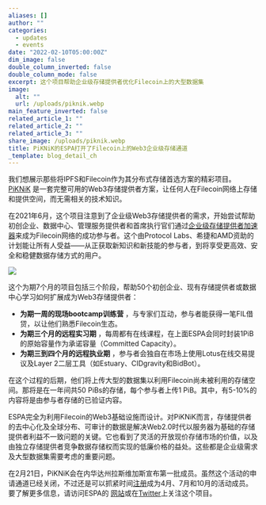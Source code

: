 ```yaml
---
aliases: []
author: ""
categories:
  - updates
  - events
date: "2022-02-10T05:00:00Z"
dim_image: false
double_column_inverted: false
double_column_mode: false
excerpt: 这个项目帮助企业级存储提供者优化Filecoin上的大型数据集
image:
  alt: ""
  url: /uploads/piknik.webp
main_feature_inverted: false
related_article_1: ""
related_article_2: ""
related_article_3: ""
share_image: /uploads/piknik.webp
title: PiKNiK的ESPA打开了Filecoin上的Web3企业级存储通道
_template: blog_detail_ch
---
```


我们想展示那些将IPFS和Filecoin作为其分布式存储首选方案的精彩项目。
[PiKNiK](https://www.piknik.com/?utm_source=PL&utm_medium=blog&utm_campaign=highlight) 是一套完整可用的Web3存储提供者方案，让任何人在Filecoin网络上存储和提供空间，而无需相关的技术知识。

在2021年6月，这个项目注意到了企业级Web3存储提供者的需求，开始尝试帮助初创企业、数据中心、管理服务提供者和首席执行官们通过[企业级存储提供者加速器](https://www.web3espa.io/?utm_source=PL&utm_medium=blog&utm_campaign=highlight)来成为Filecoin网络的成功参与者。这个由Protocol Labs、希捷和AMD资助的计划能让所有人受益——从正获取新知识和新技能的参与者，到将享受更高效、安全和稳健数据存储方式的用户。

![](/uploads/espa-sponsors.webp)

这个为期7个月的项目包括三个阶段，帮助50个初创企业、现有存储提供者或数据中心学习如何扩展成为Web3存储提供者：

- **为期一周的现场bootcamp训练营** ，与专家们互动，参与者能获得一笔FIL借贷，以让他们熟悉Filecoin生态。
- **为期三个月的远程实习期** ，每周都有在线课程，在上面ESPA会同时封装1PiB的原始容量作为承诺容量（Committed Capacity）。
- **为期三到四个月的远程执业期** ，参与者会独自在市场上使用Lotus在线交易提议及Layer 2二层工具（如Estuary、CIDgravity和BidBot）。

在这个过程的后期，他们将上传大型的数据集以利用Filecoin尚未被利用的存储空间。那将是在一年间共50 PiBs的存储，每个参与者上传1 PiB。其中，有5-10%的内容将是由参与者存储的已验证内容。

ESPA完全为利用Filecoin的Web3基础设施而设计。对PiKNiK而言，存储提供者的去中心化及全球分布、可审计的数据是解决Web2.0时代以服务器为基础的存储提供者利益不一致问题的关键。它也看到了灵活的开放现价存储市场的价值，以及由独立存储提供者竞争数据存储权而实现的低廉价格的益处。这些都是企业级需求及大型数据集需要考虑的重要问题。

在2月21日，PiKNiK会在内华达州拉斯维加斯宣布第一批成员。虽然这个活动的申请通道已经关闭，不过还是可以抓紧时间[注册](https://www.web3espa.io/sign-up?utm_source=PL&utm_medium=blog&utm_campaign=highlight)成为4月、7月和10月的活动成员。要了解更多信息，请访问ESPA的 [网站](https://www.web3espa.io/?utm_source=PL&utm_medium=blog&utm_campaign=highlight)或在[Twitter](https://twitter.com/web3ESPA)上关注这个项目。
